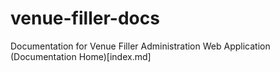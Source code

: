 # venue-filler-docs
Documentation for Venue Filler Administration Web Application
(Documentation Home)[index.md]
